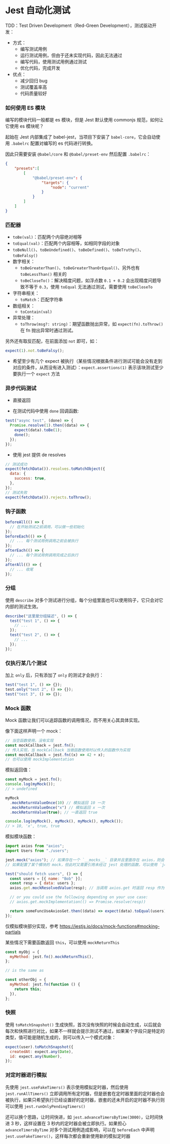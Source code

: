 # Jest 自动化测试

TDD：Test Driven Development（Red-Green Development），测试驱动开发：

- 方式：
  - 编写测试用例
  - 运行测试用例，但由于还未实现代码，因此无法通过
  - 编写代码，使用测试用例通过测试
  - 优化代码，完成开发
- 优点：
  - 减少回归 bug
  - 测试覆盖率高
  - 代码质量较好

### 如何使用 ES 模块

编写的模块代码一般都是 es 模块，但是 Jest 默认使用 commonjs 规范，如何让它使用 es 模块呢？

起始在 Jest 内部集成了 babel-jest，当项目下安装了 `babel-core`，它会自动使用 `.babelrc` 配置对编写的 es 代码进行转换。

因此只需要安装 `@babel/core` 和 `@babel/preset-env` 然后配置 `.babelrc`：

```json
{
    "presets":[
        [
            "@babel/preset-env": {
                "targets": {
                    "node": "current"
                }
            }
        ]
    ]
}
```

### 匹配器

- `toBe(val)`：匹配两个内容绝对相等
- `toEqual(val)`：匹配两个内容相等，如相同字段的对象
- `toBeNull()`、`toBeUndefined()`、`toBeDefined()`、`toBeTruthy()`、`toBeFalsy()`
- 数字相关：
  - `toBeGreaterThan()`、`toBeGreaterThanOrEqual()`、另外也有 `toBeLessThan()` 相关的
  - `toBeCloseTo()`：解决精度问题，如浮点数 `0.1 + 0.2` 会出现精度问题导致不等于 `0.3`，使用 `toEqual` 无法通过测试，需要使用 `toBeCloseTo`
- 字符串相关：
  - `toMatch`：匹配字符串
- 数组相关：
  - `toContain(val)`
- 异常处理：
  - `toThrow(msg?: string)`：期望函数抛出异常，如 `expect(fn).toThrow()` 在 fn 抛出异常时通过测试。

另外还有取反匹配，在前面添加 `not` 即可，如：

```js
expect(1).not.toBeFalsy();
```

- 希望至少有几个 expect 被执行（某些情况根据条件进行测试可能会没有走到对应的条件，从而没有进入测试）：`expect.assertions(1)` 表示该块测试至少要执行一个 `expect` 方法

### 异步代码测试

- 直接返回 ` `

- 在测试代码中使用 `done` 回调函数:

```js
test("async test", (done) => {
  Promise.resolve(1).then((data) => {
    expect(data).toBe(1);
    done();
  });
});
```

- 使用 jest 提供 de resolves

```js
// 测试成功
expect(fetchData()).resolves.toMatchObject({
  data: {
    success: true,
  },
});
// 测试失败
expect(fetchData()).rejects.toThrow();
```

### 钩子函数

```js
beforeAll(() => {
  // 在开始测试之前调用，可以做一些初始化
});
beforeEach(() => {
  // ... 每个测试用例调用之前会被执行
});
afterEach(() => {
  // ... 每个测试用例调用完成之后执行
});
afterAll(() => {
  // ... 收尾
});
```

### 分组

使用 `describe` 对多个测试进行分组，每个分组里面也可以使用钩子，它只会对它内部的测试生效。

```js
describe("这里是分组描述", () => {
  test("test 1", () => {
    // ...
  });
  test("test 2", () => {
    // ...
  });
});
```

### 仅执行某几个测试

加上 `only` 后，只有添加了 `only` 的测试才会执行：

```js
test("test 1", () => {});
test.only("test 2", () => {});
test("test 3", () => {});
```

### Mock 函数

Mock 函数让我们可以追踪函数的调用情况，而不用关心其具体实现。

像下面这样声明一个 mock：

```js
// 当空函数使用，没有实现
const mockCallback = jest.fn();
// 传入实现，当 mockCallback 当做函数使用时以传入的函数作为实现
const mockCallback = jest.fn((x) => 42 + x);
// 也可以使用 mockImplementation
```

模拟返回值：

```js
const myMock = jest.fn();
console.log(myMock());
// > undefined

myMock
  .mockReturnValueOnce(10) // 模拟返回 10 一次
  .mockReturnValueOnce("x") // 模拟返回 x 一次
  .mockReturnValue(true); // 一直返回 true

console.log(myMock(), myMock(), myMock(), myMock());
// > 10, 'x', true, true
```

模拟模块函数：

```js
import axios from "axios";
import Users from "./users";

jest.mock("axios"); // 如果存在一个 `__mocks__` 目录并且里面存在 axios，则会自动使用里面的方法。
// 如果配置了某个模块的 mock，但此时又需要引用未经过 jest 处理的函数，可以使用 `jest.requireActual(模块)`

test("should fetch users", () => {
  const users = [{ name: "Bob" }];
  const resp = { data: users };
  axios.get.mockResolvedValue(resp); // 当调用 axios.get 时返回 resp 作为返回值

  // or you could use the following depending on your use case:
  // axios.get.mockImplementation(() => Promise.resolve(resp))

  return someFuncUseAxiosGet.then((data) => expect(data).toEqual(users));
});
```

仅模拟模块部分实现，参考 https://jestjs.io/docs/mock-functions#mocking-partials

某些情况下需要函数返回 `this`，可以使用 `mockReturnThis`

```js
const myObj = {
  myMethod: jest.fn().mockReturnThis(),
};

// is the same as

const otherObj = {
  myMethod: jest.fn(function () {
    return this;
  }),
};
```

### 快照

使用 `toMatchSnapshot()` 生成快照，首次没有快照的时候会自动生成，以后就会每次和快照进行对比，如果不一样就会提示测试不通过，如果某个字段只是特定的类型，值可能是随机生成的，则可以传入一个模式对象：

```js
expect(user).toMatchSnapshot({
  createdAt: expect.any(Date),
  id: expect.any(Number),
});
```

### 对定时器进行模拟

先使用 `jest.useFakeTimers()` 表示使用模拟定时器，然后使用 `jest.runAllTimers()` 立即调用所有定时器，但是嵌套在定时器里面的定时器也会被执行，如果只希望执行已经设置好的定时器，嵌套的还未开启的定时器不执行则可以使用 `jest.runOnlyPendingTimers()`

还可以换个思路，让时间快进，如 `jest.advanceTimersByTime(3000)`，让时间快进 3 秒，这样设置在 3 秒内的定时器会被立即执行。如果担心 `advanceTimersByTime` 对多个测试用例造成影响，可以在 `beforeEach` 中声明 `jest.useFakeTimers()`，这样每次都会重新使用新的模拟定时器
